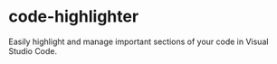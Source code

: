 # code-highlighter
Easily highlight and manage important sections of your code in Visual Studio Code.
